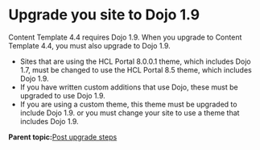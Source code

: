 # Upgrade you site to Dojo 1.9 

Content Template 4.4 requires Dojo 1.9. When you upgrade to Content Template 4.4, you must also upgrade to Dojo 1.9.

-   Sites that are using the HCL Portal 8.0.0.1 theme, which includes Dojo 1.7, must be changed to use the HCL Portal 8.5 theme, which includes Dojo 1.9.
-   If you have written custom additions that use Dojo, these must be upgraded to use Dojo 1.9.
-   If you are using a custom theme, this theme must be upgraded to include Dojo 1.9. or you must change your site to use a theme that includes Dojo 1.9.

**Parent topic:**[Post upgrade steps ](../ctc/ctc-upgrade-post.md)

